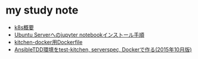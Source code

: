 # my study note
- [k8s概要](./contents/0004_k8s_overview.md)
- [Ubuntu Serverへのjupyter notebookインストール手順](./contents/0003.md)
- [kitchen-docker用Dockerfile](./contents/0002.md)
- [AnsibleTDD環境をtest-kitchen, serverspec, Dockerで作る(2015年10月版)](./contents/0001.md)